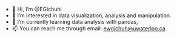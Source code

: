 - 👋 Hi, I’m @EGichuhi
- 👀 I’m interested in data visualization, analysis and manipulation. 
- 🌱 I’m currently learning data analysis with pandas, 
- 📫 You can reach me through email: ewgichuh@uwaterloo.ca
